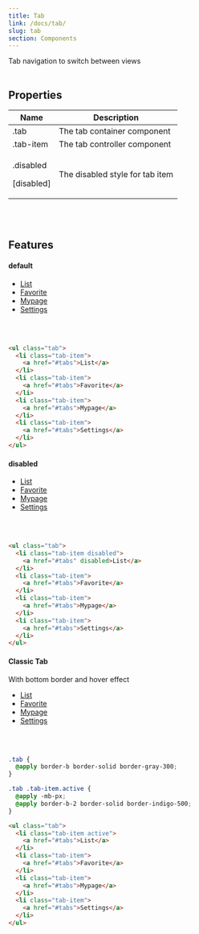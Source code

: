```yaml
---
title: Tab
link: /docs/tab/
slug: tab
section: Components
---
```


Tab navigation to switch between views
<br>
<br>


## Properties
<table class="ro-table-group ro-table-group-outline">
  <thead>
    <tr>
      <th>Name</th>
      <th>Description</th>
    </tr>
  </thead>
  <tbody class="align-baseline">
    <tr>
      <td>.tab</td>
      <td>
        The tab container component
      </td>
    </tr>
    <tr>
      <td>.tab-item</td>
      <td>
        The tab controller component
      </td>
    </tr>
    <tr>
      <td>
        <p>.disabled</p>
        <p>[disabled]</p>
      </td>
      <td>
        The disabled style for tab item
      </td>
    </tr>
  </tbody>
</table>
<br>
<br>


## Features
#### default
<ul class="tab">
  <li class="tab-item">
    <a href="#tabs">List</a>
  </li>
  <li class="tab-item">
    <a href="#tabs">Favorite</a>
  </li>
  <li class="tab-item">
    <a href="#tabs">Mypage</a>
  </li>
  <li class="tab-item">
    <a href="#tabs">Settings</a>
  </li>
</ul>
<br>
<br>

```html {}
<ul class="tab">
  <li class="tab-item">
    <a href="#tabs">List</a>
  </li>
  <li class="tab-item">
    <a href="#tabs">Favorite</a>
  </li>
  <li class="tab-item">
    <a href="#tabs">Mypage</a>
  </li>
  <li class="tab-item">
    <a href="#tabs">Settings</a>
  </li>
</ul>
```

#### disabled
<ul class="tab">
  <li class="tab-item disabled">
    <a href="#tabs" disabled>List</a>
  </li>
  <li class="tab-item">
    <a href="#tabs">Favorite</a>
  </li>
  <li class="tab-item">
    <a href="#tabs">Mypage</a>
  </li>
  <li class="tab-item">
    <a href="#tabs">Settings</a>
  </li>
</ul>
<br>
<br>

```html {}
<ul class="tab">
  <li class="tab-item disabled">
    <a href="#tabs" disabled>List</a>
  </li>
  <li class="tab-item">
    <a href="#tabs">Favorite</a>
  </li>
  <li class="tab-item">
    <a href="#tabs">Mypage</a>
  </li>
  <li class="tab-item">
    <a href="#tabs">Settings</a>
  </li>
</ul>
```


#### Classic Tab
With bottom border and hover effect

<ul class="tab border-b border-solid border-gray-300">
  <li class="tab-item -mb-px border-b-2 border-solid border-indigo-500">
    <a href="#tabs">List</a>
  </li>
  <li class="tab-item">
    <a href="#tabs">Favorite</a>
  </li>
  <li class="tab-item">
    <a href="#tabs">Mypage</a>
  </li>
  <li class="tab-item">
    <a href="#tabs">Settings</a>
  </li>
</ul>
<br>
<br>

```css {}
.tab {
  @apply border-b border-solid border-gray-300;
}

.tab .tab-item.active {
  @apply -mb-px;
  @apply border-b-2 border-solid border-indigo-500;
}
```

```html {}
<ul class="tab">
  <li class="tab-item active">
    <a href="#tabs">List</a>
  </li>
  <li class="tab-item">
    <a href="#tabs">Favorite</a>
  </li>
  <li class="tab-item">
    <a href="#tabs">Mypage</a>
  </li>
  <li class="tab-item">
    <a href="#tabs">Settings</a>
  </li>
</ul>
```